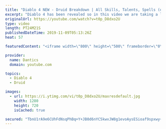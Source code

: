 ```yaml
---
title: "Diablo 4 NEW - Druid Breakdown | All Skills, Talents, Spells (demo)"
excerpt: "Diablo 4 has been revealed so in this video we are taking a look at The Druid, all his spells, skills, talents and more. Sorc: https://youtu.be/ZYpmrhvpNc8 Druid: ..."
originalUrl: https://youtube.com/watch?v=t0p_D8dxo2U
type: video
length: PT24M21S
publishedDateTime: 2019-11-09T05:13:26Z
heat: 57

featuredContent: "<iframe width=\"800\" height=\"500\" frameborder=\"0\" src=\"https://www.youtube.com/embed/t0p_D8dxo2U\" allow=\"accelerometer; autoplay; encrypted-media; gyroscope; picture-in-picture\" allowfullscreen></iframe>"

provider:
  name: Dantics
  domain: youtube.com

topics:
  - Diablo 4
  - Druid

images:
  - url: https://i.ytimg.com/vi/t0p_D8dxo2U/maxresdefault.jpg
    width: 1280
    height: 720
    isCached: true

secured: "TbnU1rA9e6CUhFdNsqPhBq+Y+JB0d6nYC5kwvJW8g1evoAysESioaf9spxwy+jS1CIB/JPRFQgIx0DcJWEAUE/hMv/mcn5pdlt/94z8W/ZSJKHqPWDWpj5PuGG0L6l0apDZ6wD8oadd3fhKrpDfgoKY4jm40QTnVCxwHRYiZ5R0W9/7XEoWIRvT6UNEoS6Rmb8wopXXvAKPl/fYA989YEfeXePo4ejwUnNsg+dirVX16tFNuERL/HeopOwqkCnOTDldyB0qG8nZ4FJGp5SIDgJ3rTjJn13A5tZlUzJxh5y1nAz6u2/OBanJUu6kf1Gvge01tk8JYqeLMJtylV91B9GBAN36jzUMhg9ASH8s0s+2Kk4WvK49grpKQ/6AFriVA+4RvqEvGbHVr5uG2jBm5Og==;J/K+PdOy5XBotNc7r/5ung=="
---
```


